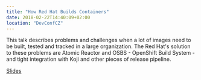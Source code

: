 ```yaml
---
title: "How Red Hat Builds Containers"
date: 2018-02-22T14:40:09+02:00
location: "DevConfCZ"
---
```


  This talk describes problems and challenges when a lot of images need to be built, tested and tracked in a large organization. The Red Hat's solution to these problems are Atomic Reactor and OSBS - OpenShift Build System - and tight integration with Koji and other pieces of release pipeline.

  [Slides](https://vrutkovs.github.io/slides-how-redhat-builds-containers/)

